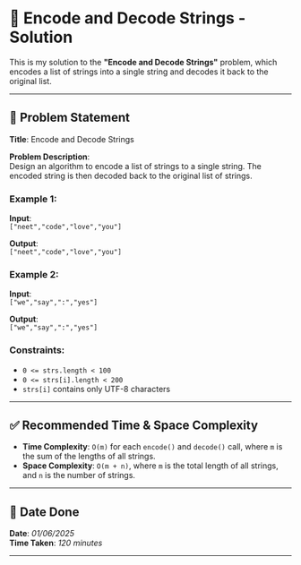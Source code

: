 # 🧮 Encode and Decode Strings - Solution

This is my solution to the **"Encode and Decode Strings"** problem, which encodes a list of strings into a single string and decodes it back to the original list.

---

## 📌 Problem Statement

**Title**: Encode and Decode Strings

**Problem Description**:  
Design an algorithm to encode a list of strings to a single string. The encoded string is then decoded back to the original list of strings.

### Example 1:
**Input**:  
`["neet","code","love","you"]`  

**Output**:  
`["neet","code","love","you"]`

### Example 2:
**Input**:  
`["we","say",":","yes"]`  

**Output**:  
`["we","say",":","yes"]`

### Constraints:
- `0 <= strs.length < 100`
- `0 <= strs[i].length < 200`
- `strs[i]` contains only UTF-8 characters

---

## ✅ Recommended Time & Space Complexity

- **Time Complexity**: `O(m)` for each `encode()` and `decode()` call, where `m` is the sum of the lengths of all strings.
- **Space Complexity**: `O(m + n)`, where `m` is the total length of all strings, and `n` is the number of strings.

---

## 📅 Date Done

**Date**: *01/06/2025*  
**Time Taken**: *120 minutes*

---